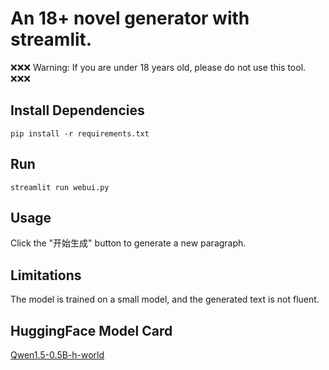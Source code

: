 # An 18+ novel generator with streamlit.

❌❌❌ Warning: If you are under 18 years old, please do not use this tool. ❌❌❌ 

## Install Dependencies
```
pip install -r requirements.txt
```

## Run
```
streamlit run webui.py
```

## Usage

Click the "开始生成" button to generate a new paragraph.

## Limitations

The model is trained on a small model, and the generated text is not fluent.

## HuggingFace Model Card
[Qwen1.5-0.5B-h-world](https://huggingface.co/Monor/Qwen1.5-0.5B-h-world)
